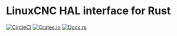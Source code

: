 # LinuxCNC HAL interface for Rust

[![CircleCI](https://circleci.com/gh/jamwaffles/linuxcnc-hal-rs.svg?style=shield)](https://circleci.com/gh/jamwaffles/linuxcnc-hal-rs)
[![Crates.io](https://img.shields.io/crates/v/linuxcnc-hal.svg)](https://crates.io/crates/linuxcnc-hal)
[![Docs.rs](https://docs.rs/linuxcnc-hal/badge.svg)](https://docs.rs/linuxcnc-hal)
